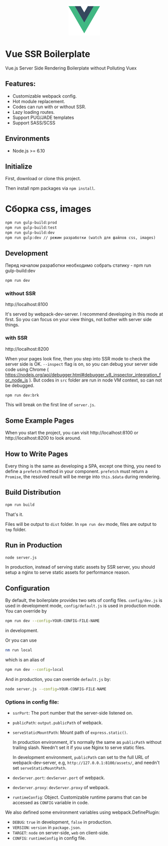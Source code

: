 <p align="center">
  <img width="100"src="src/favicon.png">
</p>


# Vue SSR Boilerplate
Vue.js Server Side Rendering Boilerplate without Polluting Vuex


## Features:
* Customizable webpack config.
* Hot module replacement.
* Codes can run with or without SSR.
* Lazy loading routes.
* Support PUG/JADE templates
* Support SASS/SCSS


## Environments
* Node.js >= 6.10


## Initialize
First, download or clone this project.

Then install npm packages via `npm install`.


# Сборка css, images
```
npm run gulp-build:prod
npm run gulp-build:test
npm run gulp-build:dev
npm run gulp:dev // режим разработки (watch для файлов css, images)
```

## Development
Перед началом разработки необходимо собрать статику - npm run gulp-build:dev

```sh
npm run dev
```

### without SSR
http://localhost:8100

It's served by webpack-dev-server. I recommend developing in this mode at first. So you can focus on your view things, not bother with server side things.


### with SSR
http://localhost:8200

When your pages look fine, then you step into SSR mode to check the server side is OK. `--inspect` flag is on, so you can debug your server side code using Chrome ( https://nodejs.org/api/debugger.html#debugger_v8_inspector_integration_for_node_js ).
But codes in `src` folder are run in node VM context, so can not be debugged.


```sh
npm run dev:brk
```

This will break on the first line of `server.js`.


## Some Example Pages
When you start the project, you can visit http://localhost:8100 or http://localhost:8200 to look around.


## How to Write Pages
Every thing is the same as developing a SPA, except one thing, you need to define a `prefetch` method in your component. `prefetch` must return a `Promise`, the resolved result will be merge into `this.$data` during rendering.


## Build Distribution

```sh
npm run build
```

That's it.

Files will be output to `dist` folder. In `npm run dev` mode, files are output to `tmp` folder.


## Run in Production
```sh
node server.js
```
In production, instead of serving static assets by SSR server, you should setup a nginx to serve static assets for performance reason.


## Configuration
By default, the boilerplate provides two sets of config files.
`config/dev.js` is used in development mode, `config/default.js` is used in production mode.
You can override by

```sh
npm run dev --config=YOUR-CONFIG-FILE-NAME
```

in development.

Or you can use

```sh
nm run local
```

which is an alias of

```sh
npm run dev --config=local
```

And in production, you can override `default.js` by:

```sh
node server.js --config=YOUR-CONFIG-FILE-NAME
```


### Options in config file:
* `ssrPort`: The port number that the server-side listened on.
* `publicPath`: `output.publicPath` of webpack.
* `serveStaticMountPath`: Mount path of `express.static()`.

   In production environment, it's normally the same as `publicPath` without trailing slash.
   Needn't set it if you use Nginx to serve static files.

   In development environment, `publicPath` can set to the full URL of webpack-dev-server, e.g, `http://127.0.0.1:8100/assets/`,
   and needn't set `serveStaticMountPath`.

* `devServer.port`: `devServer.port` of webpack.
* `devServer.proxy`: `devServer.proxy` of webpack.
* `runtimeConfig`: Object. Customizable runtime params that can be accessed as `CONFIG` variable in code.

We also defined some environment variables using webpack.DefinePlugin:
* `DEBUG`: `true` in development, `false` in production.
* `VERSION`: `version` in `package.json`.
* `TARGET`: `node` on server-side, `web` on client-side.
* `CONFIG`: `runtimeConfig` in config file.
